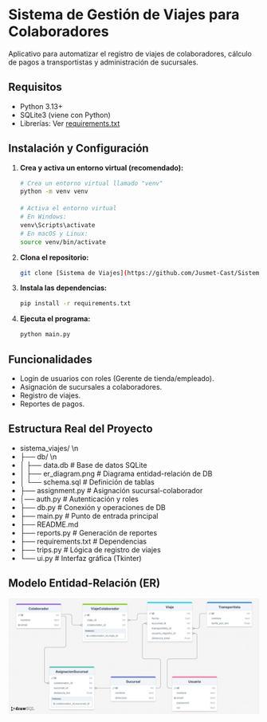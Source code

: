 # Sistema de Gestión de Viajes para Colaboradores
Aplicativo para automatizar el registro de viajes de colaboradores, 
cálculo de pagos a transportistas y administración de sucursales.


## Requisitos
- Python 3.13+
- SQLite3 (viene con Python)
- Librerías: Ver [requirements.txt](./requirements.txt)


## Instalación y Configuración

1.  **Crea y activa un entorno virtual (recomendado):**
    ```bash
    # Crea un entorno virtual llamado "venv"
    python -m venv venv

    # Activa el entorno virtual
    # En Windows:
    venv\Scripts\activate
    # En macOS y Linux:
    source venv/bin/activate
    ```

2.  **Clona el repositorio:**
    ```bash
    git clone [Sistema de Viajes](https://github.com/Jusmet-Cast/Sistema_Viajes)
    ```

3.  **Instala las dependencias:**
    ```bash
    pip install -r requirements.txt
    ```

4.  **Ejecuta el programa:**
    ```bash
    python main.py
    ```


## Funcionalidades
- Login de usuarios con roles (Gerente de tienda/empleado).
- Asignación de sucursales a colaboradores.
- Registro de viajes.
- Reportes de pagos.


## Estructura Real del Proyecto
- sistema_viajes/ \n
- ├── db/ \n
- │   ├── data.db           # Base de datos SQLite
- │   ├── er_diagram.png    # Diagrama entidad-relación de DB
- │   └── schema.sql        # Definición de tablas
- ├── assignment.py         # Asignación sucursal-colaborador
- │── auth.py               # Autenticación y roles
- ├── db.py                 # Conexión y operaciones de DB
- ├── main.py               # Punto de entrada principal
- ├── README.md
- ├── reports.py            # Generación de reportes
- ├── requirements.txt      # Dependencias
- ├── trips.py              # Lógica de registro de viajes
- └── ui.py                 # Interfaz gráfica (Tkinter)


## Modelo Entidad-Relación (ER)
![Diagrama ER](./db/er_diagram.png)  
